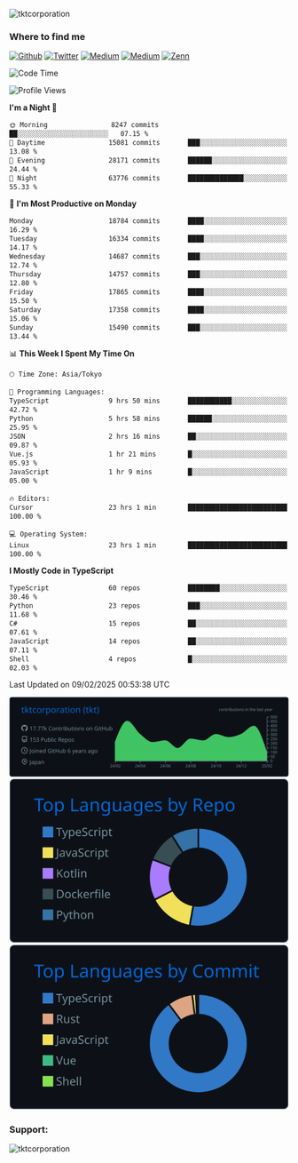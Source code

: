 <p align="left"> <img src="https://komarev.com/ghpvc/?username=tktcorporation&label=Profile%20views&color=0e75b6&style=flat" alt="tktcorporation" /> </p>

<h3>Where to find me</h3>
<p>
<a href="https://github.com/tktcorporation" target="_blank"><img alt="Github" src="https://img.shields.io/badge/GitHub-%2312100E.svg?&style=for-the-badge&logo=Github&logoColor=white" /></a>
<a href="https://twitter.com/tktcorporation" target="_blank"><img alt="Twitter" src="https://img.shields.io/badge/twitter-%231DA1F2.svg?&style=for-the-badge&logo=twitter&logoColor=white" /></a>
<a href="https://www.linkedin.com/in/tktcorporation" target="_blank"><img alt="Medium" src="https://img.shields.io/badge/linkdin-0a66c2.svg?&style=for-the-badge&logo=linkedin&logoColor=white" /></a>
<a href="https://qiita.com/tktcorporation" target="_blank"><img alt="Medium" src="https://img.shields.io/badge/qiita-55C500.svg?&style=for-the-badge&logo=qiita&logoColor=white" /></a>
<a href="https://zenn.dev/tktcorporation" target="_blank"><img alt="Zenn" src="https://img.shields.io/badge/Zenn-3EA8FF.svg?&style=for-the-badge&logo=Zenn&logoColor=white" /></a>
</p>
  
<!--START_SECTION:waka-->
![Code Time](http://img.shields.io/badge/Code%20Time-2%2C118%20hrs%2033%20mins-blue)

![Profile Views](http://img.shields.io/badge/Profile%20Views-3-blue)

**I'm a Night 🦉** 

```text
🌞 Morning                8247 commits        ██░░░░░░░░░░░░░░░░░░░░░░░   07.15 % 
🌆 Daytime                15081 commits       ███░░░░░░░░░░░░░░░░░░░░░░   13.08 % 
🌃 Evening                28171 commits       ██████░░░░░░░░░░░░░░░░░░░   24.44 % 
🌙 Night                  63776 commits       ██████████████░░░░░░░░░░░   55.33 % 
```
📅 **I'm Most Productive on Monday** 

```text
Monday                   18784 commits       ████░░░░░░░░░░░░░░░░░░░░░   16.29 % 
Tuesday                  16334 commits       ████░░░░░░░░░░░░░░░░░░░░░   14.17 % 
Wednesday                14687 commits       ███░░░░░░░░░░░░░░░░░░░░░░   12.74 % 
Thursday                 14757 commits       ███░░░░░░░░░░░░░░░░░░░░░░   12.80 % 
Friday                   17865 commits       ████░░░░░░░░░░░░░░░░░░░░░   15.50 % 
Saturday                 17358 commits       ████░░░░░░░░░░░░░░░░░░░░░   15.06 % 
Sunday                   15490 commits       ███░░░░░░░░░░░░░░░░░░░░░░   13.44 % 
```


📊 **This Week I Spent My Time On** 

```text
🕑︎ Time Zone: Asia/Tokyo

💬 Programming Languages: 
TypeScript               9 hrs 50 mins       ███████████░░░░░░░░░░░░░░   42.72 % 
Python                   5 hrs 58 mins       ██████░░░░░░░░░░░░░░░░░░░   25.95 % 
JSON                     2 hrs 16 mins       ██░░░░░░░░░░░░░░░░░░░░░░░   09.87 % 
Vue.js                   1 hr 21 mins        █░░░░░░░░░░░░░░░░░░░░░░░░   05.93 % 
JavaScript               1 hr 9 mins         █░░░░░░░░░░░░░░░░░░░░░░░░   05.00 % 

🔥 Editors: 
Cursor                   23 hrs 1 min        █████████████████████████   100.00 % 

💻 Operating System: 
Linux                    23 hrs 1 min        █████████████████████████   100.00 % 
```

**I Mostly Code in TypeScript** 

```text
TypeScript               60 repos            ████████░░░░░░░░░░░░░░░░░   30.46 % 
Python                   23 repos            ███░░░░░░░░░░░░░░░░░░░░░░   11.68 % 
C#                       15 repos            ██░░░░░░░░░░░░░░░░░░░░░░░   07.61 % 
JavaScript               14 repos            ██░░░░░░░░░░░░░░░░░░░░░░░   07.11 % 
Shell                    4 repos             █░░░░░░░░░░░░░░░░░░░░░░░░   02.03 % 
```




 Last Updated on 09/02/2025 00:53:38 UTC
<!--END_SECTION:waka-->

[![](https://raw.githubusercontent.com/tktcorporation/tktcorporation/master/profile-summary-card-output/github_dark/0-profile-details.svg)](https://github.com/vn7n24fzkq/github-profile-summary-cards)
[![](https://raw.githubusercontent.com/tktcorporation/tktcorporation/master/profile-summary-card-output/github_dark/1-repos-per-language.svg)](https://github.com/vn7n24fzkq/github-profile-summary-cards) [![](https://raw.githubusercontent.com/tktcorporation/tktcorporation/master/profile-summary-card-output/github_dark/2-most-commit-language.svg)](https://github.com/vn7n24fzkq/github-profile-summary-cards)

<h3 align="left">Support:</h3>
<p><a href="https://www.buymeacoffee.com/tktcorporation"> <img align="left" src="https://cdn.buymeacoffee.com/buttons/v2/default-yellow.png" height="50" width="210" alt="tktcorporation" /></a></p><br><br>
